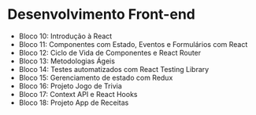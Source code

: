 # Desenvolvimento Front-end

* Bloco 10: Introdução à React
* Bloco 11: Componentes com Estado, Eventos e Formulários com React
* Bloco 12: Ciclo de Vida de Componentes e React Router
* Bloco 13: Metodologias Ágeis
* Bloco 14: Testes automatizados com React Testing Library
* Bloco 15: Gerenciamento de estado com Redux
* Bloco 16: Projeto Jogo de Trivia
* Bloco 17: Context API e React Hooks
* Bloco 18: Projeto App de Receitas
